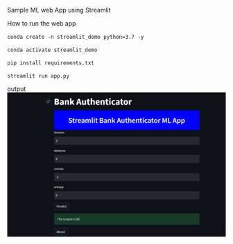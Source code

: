Sample ML web App using Streamlit


How to run the web app

```
conda create -n streamlit_demo python=3.7 -y

```

```
conda activate streamlit_demo

```
```
pip install requirements.txt

```

```
streamlit run app.py

```

output
![Screenshot](Capture.png)
